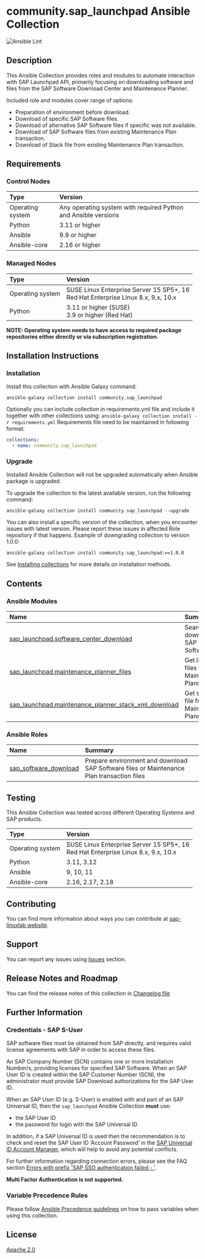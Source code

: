 # community.sap_launchpad Ansible Collection

![Ansible Lint](https://github.com/sap-linuxlab/community.sap_launchpad/actions/workflows/ansible-lint.yml/badge.svg?branch=main)

## Description

This Ansible Collection provides roles and modules to automate interaction with SAP Launchpad API, primarily focusing on downloading software and files from the SAP Software Download Center and Maintenance Planner.

Included role and modules cover range of options:
- Preparation of environment before download.
- Download of specific SAP Software files.
- Download of alternative SAP Software files if specific was not available. 
- Download of SAP Software files from existing Maintenance Plan transaction.
- Download of Stack file from existing Maintenance Plan transaction.


## Requirements

### Control Nodes
| Type | Version |
| :--- | :--- |
| Operating system | Any operating system with required Python and Ansible versions |
| Python | 3.11 or higher |
| Ansible | 9.9 or higher |
| Ansible-core | 2.16 or higher |


### Managed Nodes
| Type | Version |
| :--- | :--- |
| Operating system | SUSE Linux Enterprise Server 15 SP5+, 16 <br> Red Hat Enterprise Linux 8.x, 9.x, 10.x |
| Python | 3.11 or higher (SUSE) <br> 3.9 or higher (Red Hat) |

**NOTE: Operating system needs to have access to required package repositories either directly or via subscription registration.**


## Installation Instructions

### Installation
Install this collection with Ansible Galaxy command:
```console
ansible-galaxy collection install community.sap_launchpad
```

Optionally you can include collection in requirements.yml file and include it together with other collections using: `ansible-galaxy collection install -r requirements.yml`
Requirements file need to be maintained in following format:
```yaml
collections:
  - name: community.sap_launchpad
```

### Upgrade
Installed Ansible Collection will not be upgraded automatically when Ansible package is upgraded.

To upgrade the collection to the latest available version, run the following command:
```console
ansible-galaxy collection install community.sap_launchpad --upgrade
```

You can also install a specific version of the collection, when you encounter issues with latest version. Please report these issues in affected Role repository if that happens.
Example of downgrading collection to version 1.0.0:
```
ansible-galaxy collection install community.sap_launchpad:==1.0.0
```

See [Installing collections](https://docs.ansible.com/ansible/latest/collections_guide/collections_installing.html) for more details on installation methods.


## Contents

### Ansible Modules
| Name | Summary |
| :-- | :-- |
| [sap_launchpad.software_center_download](./docs/module_software_center_download.md) | Search and download SAP Software file |
| [sap_launchpad.maintenance_planner_files](./docs/module_maintenance_planner_files.md) | Get list of files from Maintenance Planner |
| [sap_launchpad.maintenance_planner_stack_xml_download](./docs/module_maintenance_planner_stack_xml_download.md) | Get stack file from Maintenance Planner |

### Ansible Roles
| Name | Summary |
| :-- | :-- |
| [sap_software_download](./roles/sap_software_download/README.md) | Prepare environment and download SAP Software files or Maintenance Plan transaction files |


## Testing
This Ansible Collection was tested across different Operating Systems and SAP products.

| Type | Version |
| :--- | :--- |
| Operating system | SUSE Linux Enterprise Server 15 SP5+, 16 <br> Red Hat Enterprise Linux 8.x, 9.x, 10.x |
| Python | 3.11, 3.12 |
| Ansible | 9, 10, 11 |
| Ansible-core | 2.16, 2.17, 2.18 |


## Contributing
You can find more information about ways you can contribute at [sap-linuxlab website](https://sap-linuxlab.github.io/initiative_contributions/).


## Support
You can report any issues using [Issues](https://github.com/sap-linuxlab/community.sap_launchpad/issues) section.


## Release Notes and Roadmap
You can find the release notes of this collection in [Changelog file](./CHANGELOG.rst)


## Further Information

### Credentials - SAP S-User

SAP software files must be obtained from SAP directly, and requires valid license agreements with SAP in order to access these files.

An SAP Company Number (SCN) contains one or more Installation Number/s, providing licenses for specified SAP Software. When an SAP User ID is created within the SAP Customer Number (SCN), the administrator must provide SAP Download authorizations for the SAP User ID.

When an SAP User ID (e.g. S-User) is enabled with and part of an SAP Universal ID, then the `sap_launchpad` Ansible Collection **must** use:
- the SAP User ID
- the password for login with the SAP Universal ID

In addition, if a SAP Universal ID is used then the recommendation is to check and reset the SAP User ID ‘Account Password’ in the [SAP Universal ID Account Manager](https://account.sap.com/manage/accounts), which will help to avoid any potential conflicts.

For further information regarding connection errors, please see the FAQ section [Errors with prefix 'SAP SSO authentication failed - '](./docs/FAQ.md#errors-with-prefix-sap-sso-authentication-failed---).

**Multi Factor Authentication is not supported.**

### Variable Precedence Rules
Please follow [Ansible Precedence guidelines](https://docs.ansible.com/ansible/latest/playbook_guide/playbooks_variables.html#variable-precedence-where-should-i-put-a-variable) on how to pass variables when using this collection.

## License
[Apache 2.0](./LICENSE)
